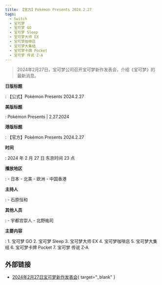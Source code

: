 ```yaml
---
title: 【官方】Pokémon Presents 2024.2.27
tags:
  - Switch
  - 宝可梦
  - 宝可梦 GO
  - 宝可梦 Sleep
  - 宝可梦大师 EX
  - 宝可梦咖啡店
  - 宝可梦大集结
  - 宝可梦卡牌 Pocket
  - 宝可梦 传说 Z-A
---
```


> 2024年2月27日，宝可梦公司召开宝可梦新作发表会，介绍《宝可梦》的最新消息。

**日版标题**

:	【公式】Pokémon Presents 2024.2.27

**美版标题**

:	Pokémon Presents | 2.27.2024

**港版标题**

:	【官方】Pokémon Presents 2024.2.27

**时间**

:	2024 年 2 月 27 日 东京时间 23 点

**播放地区**

:	- 日本
	- 北美
	- 欧洲
	- 中国香港

**主持人**

:	- 石原恒和

**其他人员**

:	- 宇都宫崇人
	- 北野祐司

**主要内容**

:	1. 宝可梦 GO
	2. 宝可梦 Sleep
	3. 宝可梦大师 EX
	4. 宝可梦咖啡店
	5. 宝可梦大集结
	6. 宝可梦卡牌 Pocket
	7. 宝可梦 传说 Z-A

## 外部链接

- [2024年2月27日宝可梦新作发表会](https://www.bilibili.com/video/BV1jK421b7y4/){ target="_blank" }
